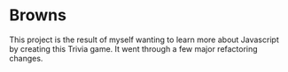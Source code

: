 # Browns
This project is the result of myself wanting to learn more about Javascript by creating this Trivia game.
It went through a few major refactoring changes.
